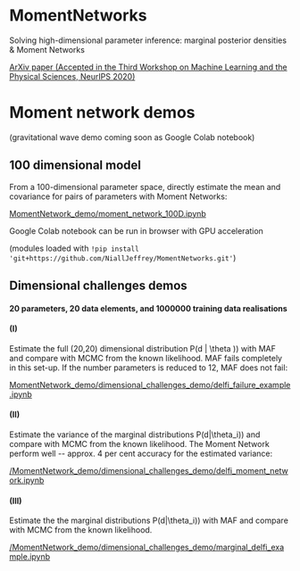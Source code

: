 # MomentNetworks
Solving high-dimensional parameter inference: marginal posterior densities & Moment Networks 

[ArXiv paper (Accepted in the Third Workshop on Machine Learning and the Physical Sciences, NeurIPS 2020)](https://arxiv.org/abs/2011.05991)

# Moment network demos
(gravitational wave demo coming soon as Google Colab notebook)

## 100 dimensional model

From a 100-dimensional parameter space, directly estimate the mean and covariance for pairs of parameters with Moment Networks:

[MomentNetwork_demo/moment_network_100D.ipynb](https://github.com/NiallJeffrey/MomentNetworks/blob/master/MomentNetwork_demo/moment_network_100D.ipynb)

Google Colab notebook can be run in browser with GPU acceleration

(modules loaded with `!pip install 'git+https://github.com/NiallJeffrey/MomentNetworks.git'`)

## Dimensional challenges demos
#### 20 parameters, 20 data elements, and 1000000 training data realisations

#### (I)
Estimate the full (20,20) dimensional distribution P(d | \theta )) with MAF and compare with MCMC from the known likelihood. MAF fails completely in this set-up. If the number parameters is reduced to 12, MAF does not fail:

[MomentNetwork_demo/dimensional_challenges_demo/delfi_failure_example.ipynb](https://github.com/NiallJeffrey/MomentNetworks/blob/master/MomentNetwork_demo/dimensional_challenges_demo/delfi_failure_example.ipynb)

#### (II)
Estimate the variance of the marginal distributions P(d|\theta_i)) and compare with MCMC from the known likelihood. The Moment Network perform well --  approx. 4 per cent accuracy for the estimated variance: 

[/MomentNetwork_demo/dimensional_challenges_demo/delfi_moment_network.ipynb](https://github.com/NiallJeffrey/MomentNetworks/blob/master/MomentNetwork_demo/dimensional_challenges_demo/delfi_moment_network.ipynb)

#### (III)
Estimate the the marginal distributions P(d|\theta_i)) with MAF and compare with MCMC from the known likelihood. 

[/MomentNetwork_demo/dimensional_challenges_demo/marginal_delfi_example.ipynb](https://github.com/NiallJeffrey/MomentNetworks/blob/master/MomentNetwork_demo/dimensional_challenges_demo/marginal_delfi_example.ipynb)

